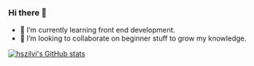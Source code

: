 ### Hi there 👋

<!--
**hszilvi/hszilvi** is a ✨ _special_ ✨ repository because its `README.md` (this file) appears on your GitHub profile.

Here are some ideas to get you started: -->

- 🌱 I’m currently learning front end development.
- 👯 I’m looking to collaborate on beginner stuff to grow my knowledge. 





[![hszilvi's GitHub stats](https://github-readme-stats.vercel.app/api?username=hszilvi)](https://github.com/hszilvi/github-readme-stats)
